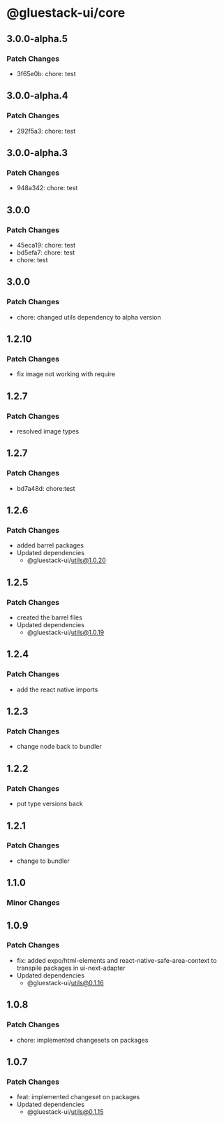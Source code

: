 # @gluestack-ui/core

## 3.0.0-alpha.5

### Patch Changes

- 3f65e0b: chore: test

## 3.0.0-alpha.4

### Patch Changes

- 292f5a3: chore: test

## 3.0.0-alpha.3

### Patch Changes

- 948a342: chore: test

## 3.0.0

### Patch Changes

- 45eca19: chore: test
- bd5efa7: chore: test
- chore: test

## 3.0.0

### Patch Changes

- chore: changed utils dependency to alpha version

## 1.2.10

### Patch Changes

- fix image not working with require

## 1.2.7

### Patch Changes

- resolved image types

## 1.2.7

### Patch Changes

- bd7a48d: chore:test

## 1.2.6

### Patch Changes

- added barrel packages
- Updated dependencies
  - @gluestack-ui/utils@1.0.20

## 1.2.5

### Patch Changes

- created the barrel files
- Updated dependencies
  - @gluestack-ui/utils@1.0.19

## 1.2.4

### Patch Changes

- add the react native imports

## 1.2.3

### Patch Changes

- change node back to bundler

## 1.2.2

### Patch Changes

- put type versions back

## 1.2.1

### Patch Changes

- change to bundler

## 1.1.0

### Minor Changes

## 1.0.9

### Patch Changes

- fix: added expo/html-elements and react-native-safe-area-context to transpile packages in ui-next-adapter
- Updated dependencies
  - @gluestack-ui/utils@0.1.16

## 1.0.8

### Patch Changes

- chore: implemented changesets on packages

## 1.0.7

### Patch Changes

- feat: implemented changeset on packages
- Updated dependencies
  - @gluestack-ui/utils@0.1.15
